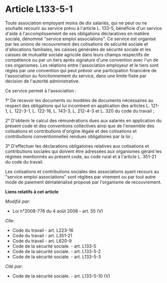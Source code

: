 # Article L133-5-1

Toute association employant moins de dix salariés, qui ne peut ou ne souhaite recourir au service prévu à l'article L. 133-5,
bénéficie d'un service d'aide à l'accomplissement de ses obligations déclaratives en matière sociale, dénommé "service emploi
associations". Ce service est organisé par les unions de recouvrement des cotisations de sécurité sociale et d'allocations
familiales, les caisses générales de sécurité sociale et les caisses de mutualité sociale agricole dans leurs champs
respectifs de compétence ou par un tiers après signature d'une convention avec l'un de ces organismes. Les relations entre
l'association employeur et le tiers sont régies par une convention qui peut prévoir une participation financière de
l'association au fonctionnement du service, dans une limite fixée par décision de l'autorité administrative.

Ce service permet à l'association :

1° De recevoir les documents ou modèles de documents nécessaires au respect des obligations qui lui incombent en application
des articles L. 121-1, L. 122-3-1, L. 122-16, L. 143-3, L. 212-4-3 et L. 320 du code du travail ;

2° D'obtenir le calcul des rémunérations dues aux salariés en application du présent code et des conventions collectives
ainsi que de l'ensemble des cotisations et contributions d'origine légale et des cotisations et contributions
conventionnelles rendues obligatoires par la loi ;

3° D'effectuer les déclarations obligatoires relatives aux cotisations et contributions sociales qui doivent être adressées
aux organismes gérant les régimes mentionnés au présent code, au code rural et à l'article L. 351-21 du code du travail.

Les cotisations et contributions sociales des associations ayant recours au "service emploi associations" sont réglées par
virement ou par tout autre mode de paiement dématérialisé proposé par l'organisme de recouvrement.

**Liens relatifs à cet article**

_Modifié par_:

  - Loi n°2008-776 du 4 août 2008 - art. 55 (V)

_Cite_:

  - Code du travail - art. L223-16
  - Code du travail - art. L351-21
  - Code du travail - art. L620-9
  - Code de la sécurité sociale. - art. L133-5
  - Code de la sécurité sociale. - art. L133-5-2
  - Code de la sécurité sociale. - art. L133-5-3

_Cité par_:

  - Code de la sécurité sociale. - art. L133-5-10 (V)
